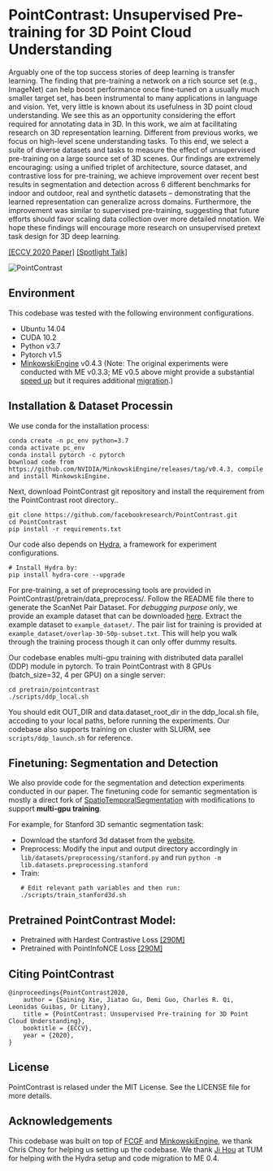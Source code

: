 # PointContrast: Unsupervised Pre-training for 3D Point Cloud Understanding

Arguably one of the top success stories of deep learning is transfer learning. The finding that pre-training a network on a rich source set (e.g., ImageNet) can help boost performance once fine-tuned on a usually much smaller target set, has been instrumental to many applications in language and vision. Yet, very little is known about its usefulness in 3D point cloud understanding. We see this as an opportunity considering the effort required for annotating data in 3D. In this work, we aim at facilitating research on 3D representation learning. Different from previous works, we focus on high-level scene understanding tasks. To this end, we select a suite of diverse datasets and tasks to measure the effect of unsupervised pre-training on a large source set of 3D scenes. Our findings are extremely encouraging: using a unified triplet of architecture, source dataset, and contrastive loss for pre-training, we achieve improvement over recent best results in segmentation and detection across 6 different benchmarks for indoor and outdoor, real and synthetic datasets – demonstrating that the learned representation can generalize across domains. Furthermore, the improvement was similar to supervised pre-training, suggesting that future efforts should favor scaling data collection over more detailed nnotation. We hope these findings will encourage more research on unsupervised pretext task design for 3D deep learning.


[[ECCV 2020 Paper]](https://arxiv.org/abs/2007.10985) [[Spotlight Talk]](https://www.youtube.com/watch?v=MSWfDnnQ8kg)


![PointContrast](assets/point_contrast_pipeline.png)


## Environment
This codebase was tested with the following environment configurations.
- Ubuntu 14.04
- CUDA 10.2
- Python v3.7
- Pytorch v1.5
- [MinkowskiEngine](https://github.com/stanfordvl/MinkowskiEngine) v0.4.3 (Note: The original experiments were conducted with ME v0.3.3; ME v0.5 above might provide a substantial [speed up](https://github.com/chrischoy/MinkowskiEngineBenchmark) but it requires additional [migration](https://github.com/NVIDIA/MinkowskiEngine/wiki/Migration-Guide-from-v0.4.x-to-0.5.x).)


## Installation & Dataset Processin

We use conda for the installation process:
```
conda create -n pc_env python=3.7
conda activate pc_env
conda install pytorch -c pytorch
Download code from https://github.com/NVIDIA/MinkowskiEngine/releases/tag/v0.4.3, compile and install MinkowskiEngine.
```


Next, download PointContrast git repository and install the requirement from the PointContrast root directory..

```
git clone https://github.com/facebookresearch/PointContrast.git
cd PointContrast
pip install -r requirements.txt
```


Our code also depends on [Hydra](https://github.com/facebookresearch/hydra), a framework for experiment configurations.
```
# Install Hydra by:
pip install hydra-core --upgrade
```

For pre-training, a set of preprocessing tools are provided in PointContrast/pretrain/data_preprocess/. Follow the README file there to generate the ScanNet Pair Dataset. For *debugging purpose only*, we provide an example dataset that can be downloaded [here](https://www.dropbox.com/s/9ppm0s4veow0yst/data_f25.tar?dl=0). Extract the example dataset to ``example_dataset/``. The pair list for training is provided at ``example_dataset/overlap-30-50p-subset.txt``. This will help you walk through the training process though it can only offer dummy results.

Our codebase enables multi-gpu training with distributed data parallel (DDP) module in pytorch. 
To train PointContrast with 8 GPUs (batch_size=32, 4 per GPU) on a single server:
```
cd pretrain/pointcontrast
./scripts/ddp_local.sh
```
You should edit OUT_DIR and data.dataset_root_dir in the ddp_local.sh file, accoding to your local paths, before running the experiments.
Our codebase also supports training on cluster with SLURM, see ``scripts/ddp_launch.sh`` for reference.


## Finetuning: Segmentation and Detection
We also provide code for the segmentation and detection experiments conducted in our paper. The finetuning code for semantic segmentation is mostly a direct fork of [SpatioTemporalSegmentation](https://github.com/chrischoy/SpatioTemporalSegmentation) with modifications to support **multi-gpu training**.

For example, for Stanford 3D semantic segmentation task:
- Download the stanford 3d dataset from the [website](http://buildingparser.stanford.edu/dataset.html).
- Preprocess: Modify the input and output directory accordingly in ``lib/datasets/preprocessing/stanford.py`` and run ``python -m lib.datasets.preprocessing.stanford``
- Train: 
    ```
    # Edit relevant path variables and then run:
    ./scripts/train_stanford3d.sh 
    ```
## Pretrained PointContrast Model:
- Pretrained with Hardest Contrastive Loss [[290M]](https://www.dropbox.com/s/la9ih2w2oavpp2z/hardest_contrastive.pth?dl=0)
- Pretrained with PointInfoNCE Loss [[290M]](https://www.dropbox.com/s/uzr88m1lab0abbl/nce.pth?dl=0)


## Citing PointContrast
```
@inproceedings{PointContrast2020,
    author = {Saining Xie, Jiatao Gu, Demi Guo, Charles R. Qi, Leonidas Guibas, Or Litany},
    title = {PointContrast: Unsupervised Pre-training for 3D Point Cloud Understanding},
    booktitle = {ECCV},
    year = {2020},
}
```

## License
PointContrast is relased under the MIT License. See the LICENSE file for more details.

## Acknowledgements
This codebase was built on top of [FCGF]() and [MinkowskiEngine](), we thank Chris Choy for helping us setting up the codebase. 
We thank [Ji Hou]() at TUM for helping with the Hydra setup and code migration to ME 0.4. 
